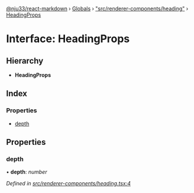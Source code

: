 [@nju33/react-markdown](../README.md) › [Globals](../globals.md) › ["src/renderer-components/heading"](../modules/_src_renderer_components_heading_.md) › [HeadingProps](_src_renderer_components_heading_.headingprops.md)

# Interface: HeadingProps

## Hierarchy

* **HeadingProps**

## Index

### Properties

* [depth](_src_renderer_components_heading_.headingprops.md#depth)

## Properties

###  depth

• **depth**: *number*

*Defined in [src/renderer-components/heading.tsx:4](https://github.com/nju33/react-markdown/blob/52ced5e/src/renderer-components/heading.tsx#L4)*
